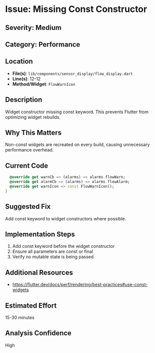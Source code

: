 # Issue: Missing Const Constructor

## Severity: Medium

## Category: Performance

## Location
- **File(s)**: `lib/components/sensor_display/flow_display.dart`
- **Line(s)**: 12-12
- **Method/Widget**: `FlowWarnIcon`

## Description
Widget constructor missing const keyword. This prevents Flutter from optimizing widget rebuilds.

## Why This Matters
Non-const widgets are recreated on every build, causing unnecessary performance overhead.

## Current Code
```dart
  @override get warnCb => (alarms) => alarms.flowWarn; 
  @override get alarmCb => (alarms) => alarms.flowAlarm; 
  @override get warnIcon => const FlowWarnIcon();
}
```

## Suggested Fix
Add const keyword to widget constructors where possible.

## Implementation Steps
1. Add const keyword before the widget constructor
2. Ensure all parameters are const or final
3. Verify no mutable state is being passed

## Additional Resources
- https://flutter.dev/docs/perf/rendering/best-practices#use-const-widgets

## Estimated Effort
15-30 minutes

## Analysis Confidence
High
